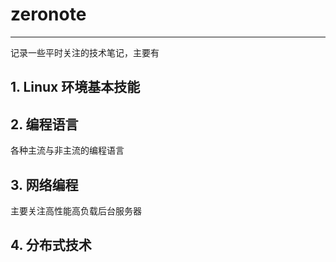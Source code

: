 # zeronote
----------

记录一些平时关注的技术笔记，主要有

## 1. Linux 环境基本技能

## 2. 编程语言
各种主流与非主流的编程语言

## 3. 网络编程
主要关注高性能高负载后台服务器

## 4. 分布式技术
